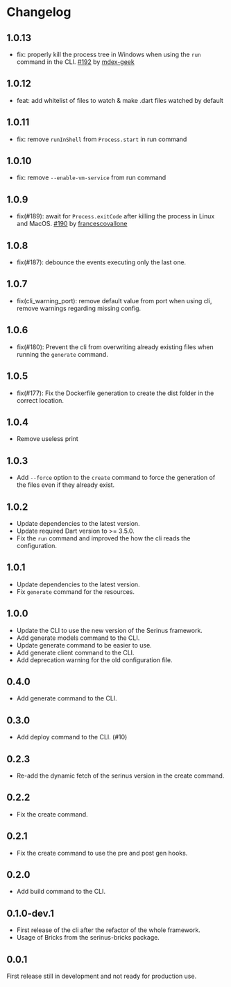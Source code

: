 # Changelog

## 1.0.13

- fix: properly kill the process tree in Windows when using the `run` command in the CLI. [#192](https://github.com/francescovallone/serinus/pull/192) by [mdex-geek](https://github.com/mdex-geek)

## 1.0.12

- feat: add whitelist of files to watch & make .dart files watched by default

## 1.0.11

- fix: remove `runInShell` from `Process.start` in run command

## 1.0.10

- fix: remove `--enable-vm-service` from run command

## 1.0.9

- fix(#189): await for `Process.exitCode` after killing the process in Linux and MacOS. [#190](https://github.com/francescovallone/serinus/pull/190) by [francescovallone](https://github.com/francescovallone)

## 1.0.8

- fix(#187): debounce the events executing only the last one.

## 1.0.7

- fix(cli_warning_port): remove default value from port when using cli, remove warnings regarding missing config.

## 1.0.6

- fix(#180): Prevent the cli from overwriting already existing files when running the `generate` command.

## 1.0.5

- fix(#177): Fix the Dockerfile generation to create the dist folder in the correct location.

## 1.0.4

- Remove useless print

## 1.0.3

- Add `--force` option to the `create` command to force the generation of the files even if they already exist.

## 1.0.2

- Update dependencies to the latest version.
- Update required Dart version to >= 3.5.0.
- Fix the `run` command and improved the how the cli reads the configuration.

## 1.0.1

- Update dependencies to the latest version.
- Fix `generate` command for the resources.

## 1.0.0

- Update the CLI to use the new version of the Serinus framework.
- Add generate models command to the CLI.
- Update generate command to be easier to use.
- Add generate client command to the CLI.
- Add deprecation warning for the old configuration file.

## 0.4.0

- Add generate command to the CLI.

## 0.3.0

- Add deploy command to the CLI. (#10)

## 0.2.3

- Re-add the dynamic fetch of the serinus version in the create command.

## 0.2.2

- Fix the create command.

## 0.2.1

- Fix the create command to use the pre and post gen hooks.

## 0.2.0

- Add build command to the CLI.

## 0.1.0-dev.1

- First release of the cli after the refactor of the whole framework.
- Usage of Bricks from the serinus-bricks package.

## 0.0.1

First release still in development and not ready for production use.
